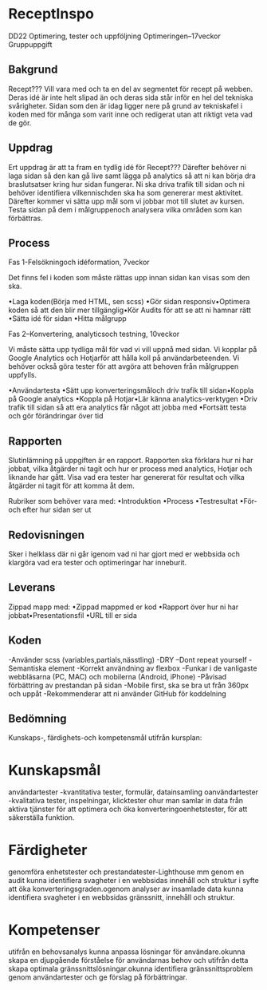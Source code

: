 # ReceptInspo

DD22
Optimering, tester och uppföljning
Optimeringen–17veckor
Gruppuppgift

## Bakgrund
Recept??? Vill vara med och ta en del av segmentet för recept på webben. Deras idé är inte helt slipad än och deras sida står inför en hel del tekniska svårigheter. Sidan som den är idag ligger nere på grund av tekniskafel i koden med för många som varit inne och redigerat utan att riktigt veta vad de gör. 

## Uppdrag

Ert uppdrag är att ta fram en tydlig idé för Recept??? Därefter behöver ni laga sidan så den kan gå live samt lägga på analytics så att ni kan börja dra braslutsatser kring hur sidan fungerar. Ni ska driva trafik till sidan och ni behöver identifiera vilkennischden ska ha som genererar mest aktivitet. Därefter kommer vi sätta upp mål som vi jobbar mot till slutet av kursen. Testa sidan på dem i målgruppenoch analysera vilka områden som kan förbättras.

## Process

Fas 1-Felsökningoch idéformation, 7veckor

Det finns fel i koden som måste rättas upp innan sidan kan visas som den ska.

•Laga koden(Börja med HTML, sen scss)
•Gör sidan responsiv•Optimera koden så att den blir mer tillgänglig•Kör Audits för att se att ni hamnar rätt
•Sätta idé för sidan
•Hitta målgrupp

Fas 2–Konvertering, analyticsoch testning, 10veckor

Vi måste sätta upp tydliga mål för vad vi vill uppnå med sidan. Vi kopplar på Google Analytics och Hotjarför att hålla koll på användarbeteenden. Vi behöver också göra tester för att avgöra att behoven från målgruppen uppfylls.

•Användartesta
•Sätt upp konverteringsmåloch driv trafik till sidan•Koppla på Google analytics
•Koppla på Hotjar•Lär känna analytics-verktygen
•Driv trafik till sidan så att era analytics får något att jobba med
•Fortsätt testa och gör förändringar över tid

## Rapporten

Slutinlämning på uppgiften är en rapport. Rapporten ska förklara hur ni har jobbat, vilka åtgärder ni tagit och hur er process med analytics, Hotjar och liknande har gått. Visa vad era tester har genererat för resultat och vilka åtgärder ni tagit för att komma åt dem.

Rubriker som behöver vara med:
•Introduktion
•Process
•Testresultat
•För-och efter hur sidan ser ut

## Redovisningen

Sker i helklass där ni går igenom vad ni har gjort med er webbsida och klargöra vad era tester och optimeringar har inneburit.

## Leverans

Zippad mapp med:
•Zippad mappmed er kod
•Rapport över hur ni har jobbat•Presentationsfil
•URL till er sida

## Koden
-Använder scss (variables,partials,nässtling)
-DRY –Dont repeat yourself 
-Semantiska element 
-Korrekt användning av flexbox
-Funkar i de vanligaste webbläsarna (PC, MAC) och mobilerna (Android, iPhone)
-Påvisad förbättring av prestandan på sidan 
-Mobile first, ska se bra ut från 360px och uppåt
-Rekommenderar att ni använder GitHub för koddelning 

## Bedömning

Kunskaps-, färdighets-och kompetensmål utifrån kursplan:

# Kunskapsmål
användartester -kvantitativa tester, formulär, datainsamling oanvändartester -kvalitativa tester, inspelningar, klicktester ohur man samlar in data från aktiva tjänster för att optimera och öka konverteringoenhetstester, för att säkerställa funktion.

# Färdigheter
genomföra enhetstester och prestandatester-Lighthouse mm
genom en audit kunna identifiera svagheter i en webbsidas innehåll och struktur i syfte att öka konverteringsgraden.ogenom analyser av insamlade data kunna identifiera svagheter i en webbsidas gränssnitt, innehåll och struktur.

# Kompetenser
utifrån en behovsanalys kunna anpassa lösningar för användare.okunna skapa en djupgående förståelse för användarnas behov och utifrån detta skapa optimala gränssnittslösningar.okunna identifiera gränssnittsproblem genom användartester och ge förslag på förbättringar.
